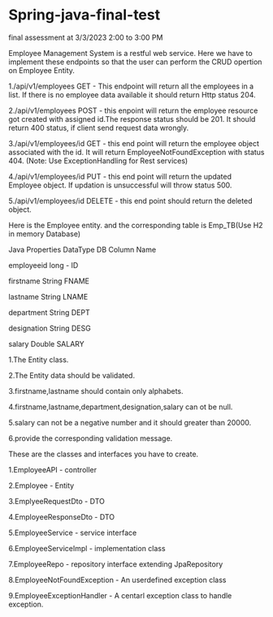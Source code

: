# Spring-java-final-test
final assessment at 3/3/2023 2:00 to 3:00 PM



Employee Management System is a restful web service. Here we have to implement these endpoints so that the user can perform the CRUD opertion on Employee Entity.



1./api/v1/employees GET - This endpoint will return all the employees in a list. If there is no employee data available it should return Http status 204.

2./api/v1/employees POST - this enpoint will return the employee resource got created with assigned id.The response status should be 201. It should return 400 status, if client send request data wrongly.

3./api/v1/employees/id GET - this end point will return the employee object associated with the id. It will return EmployeeNotFoundException with status 404. (Note: Use ExceptionHandling for Rest services)

4./api/v1/employees/id PUT - this end point will return the updated Employee object. If updation is unsuccessful will throw status 500.

5./api/v1/employees/id DELETE - this end point should return the deleted object.



Here is the Employee entity. and the corresponding table is Emp_TB(Use H2 in memory Database)

Java Properties    DataType         DB Column Name

employeeid         long              - ID

firstname          String              FNAME

lastname           String              LNAME

department         String              DEPT

designation        String              DESG

salary             Double              SALARY


1.The Entity class.

2.The Entity data should be validated.

3.firstname,lastname should contain only alphabets.

4.firstname,lastname,department,designation,salary can ot be null.

5.salary can not be a negative number and it should greater than  20000.

6.provide the corresponding validation message.



These are the classes and interfaces you have to create.

1.EmployeeAPI - controller

2.Employee - Entity

3.EmplyeeRequestDto - DTO

4.EmployeeResponseDto - DTO

5.EmployeeService - service interface

6.EmployeeServiceImpl - implementation class

7.EmployeeRepo - repository interface extending JpaRepository

8.EmployeeNotFoundException - An userdefined exception class

9.EmployeeExceptionHandler - A centarl exception class to handle exception. 

 
